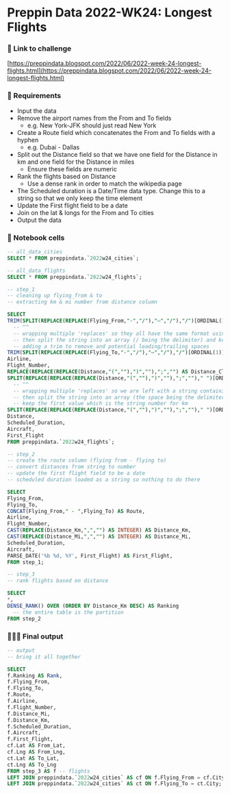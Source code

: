 # Preppin Data 2022-WK24: Longest Flights

### **🔗 Link to challenge**
[https://preppindata.blogspot.com/2022/06/2022-week-24-longest-flights.html](https://preppindata.blogspot.com/2022/06/2022-week-24-longest-flights.html)


### **🎯 Requirements**
- Input the data
- Remove the airport names from the From and To fields
  - e.g. New York-JFK should just read New York
- Create a Route field which concatenates the From and To fields with a hyphen
  - e.g. Dubai - Dallas
- Split out the Distance field so that we have one field for the Distance in km and one field for the Distance in miles
  - Ensure these fields are numeric
- Rank the flights based on Distance
  - Use a dense rank in order to match the wikipedia page
- The Scheduled duration is a Date/Time data type. Change this to a string so that we only keep the time element
- Update the First flight field to be a date
- Join on the lat & longs for the From and To cities
- Output the data


### **📒 Notebook cells**

```sql
-- all_data_cities
SELECT * FROM preppindata.`2022w24_cities`;
```

```sql
-- all_data_flights
SELECT * FROM preppindata.`2022w24_flights`;
```

```sql
-- step_1
-- cleaning up flying_from & to
-- extracting km & mi number from distance column

SELECT 
TRIM(SPLIT(REPLACE(REPLACE(Flying_From,"-","/"),"–","/"),"/")[ORDINAL(1)]) AS Flying_From,
  -- ^^
  -- wrapping multiple 'replaces' so they all have the same format using the /
  -- then split the string into an array (/ being the delimiter) and keep the first value
  -- adding a trim to remove and potential leading/trailing spaces
TRIM(SPLIT(REPLACE(REPLACE(Flying_To,"-","/"),"–","/"),"/")[ORDINAL(1)]) AS Flying_To,
Airline,
Flight_Number,
REPLACE(REPLACE(REPLACE(Distance,"(",""),")",""),";","") AS Distance_Clean,
SPLIT(REPLACE(REPLACE(REPLACE(Distance,"(",""),")",""),";","")," ")[ORDINAL(1)]AS Distance_Km,
  -- ^^
  -- wrapping multiple 'replaces' so we are left with a string containing 6 values seperated by a space
  -- then split the string into an array (the space being the delimiter)
  -- keep the first value which is the string number for km
SPLIT(REPLACE(REPLACE(REPLACE(Distance,"(",""),")",""),";","")," ")[ORDINAL(3)]AS Distance_Mi,
Distance,
Scheduled_Duration,
Aircraft,
First_Flight
FROM preppindata.`2022w24_flights`;
```

```sql
-- step_2
-- create the route column (flying from - flying to)
-- convert distances from string to number
-- update the first flight field to be a date
-- scheduled duration loaded as a string so nothing to do there

SELECT
Flying_From,
Flying_To,
CONCAT(Flying_From," - ",Flying_To) AS Route,
Airline,
Flight_Number,
CAST(REPLACE(Distance_Km,",","") AS INTEGER) AS Distance_Km,
CAST(REPLACE(Distance_Mi,",","") AS INTEGER) AS Distance_Mi,
Scheduled_Duration,
Aircraft,
PARSE_DATE('%b %d, %Y', First_Flight) AS First_Flight,
FROM step_1;

```

```sql
-- step_3
-- rank flights based on distance

SELECT 
*,
DENSE_RANK() OVER (ORDER BY Distance_Km DESC) AS Ranking
  -- the entire table is the partition
FROM step_2

```


### 👩🏼‍💻 Final output

```sql
-- output
-- bring it all together

SELECT
f.Ranking AS Rank,
f.Flying_From,
f.Flying_To,
f.Route,
f.Airline,
f.Flight_Number,
f.Distance_Mi,
f.Distance_Km,
f.Scheduled_Duration,
f.Aircraft,
f.First_Flight,
cf.Lat AS From_Lat,
cf.Lng AS From_Lng,
ct.Lat AS To_Lat,
ct.Lng AS To_Lng
FROM step_3 AS f -- flights
LEFT JOIN preppindata.`2022w24_cities` AS cf ON f.Flying_From = cf.City
LEFT JOIN preppindata.`2022w24_cities` AS ct ON f.Flying_To = ct.City;
```